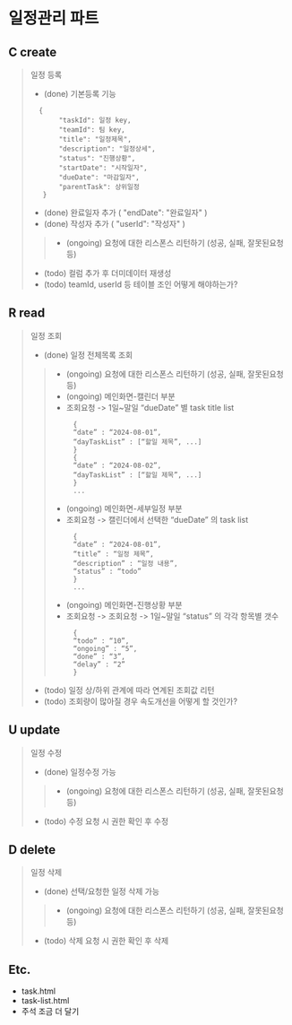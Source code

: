 일정관리 파트
=============

    
C create
------------
> 일정 등록
> - (done) 기본등록 기능
> ```
>   {
>        "taskId": 일정 key,
>        "teamId": 팀 key,
>        "title": "일정제목",
>        "description": "일정상세",
>        "status": "진행상황",
>        "startDate": "시작일자",
>        "dueDate": "마감일자",
>        "parentTask": 상위일정
>    }
> ```
> - (done) 완료일자 추가 ( "endDate": "완료일자" )
> - (done) 작성자 추가 ( "userId": "작성자" )
>> - (ongoing) 요청에 대한 리스폰스 리턴하기 (성공, 실패, 잘못된요청 등)
> - (todo) 컬럼 추가 후 더미데이터 재생성
> - (todo) teamId, userId 등 테이블 조인 어떻게 해야하는가?

    
R read
------------
> 일정 조회
> - (done) 일정 전체목록 조회
>> - (ongoing) 요청에 대한 리스폰스 리턴하기 (성공, 실패, 잘못된요청 등)
>> - (ongoing) 메인화면-캘린더 부분
>> - 조회요청 -> 1일~말일 “dueDate” 별 task title list
>> ````
>>      {
>>      “date” : “2024-08-01”,
>>      “dayTaskList” : [“할일 제목”, ...]
>>      }
>>      {
>>      “date” : “2024-08-02”,
>>      “dayTaskList” : [“할일 제목”, ...]
>>      }
>>      ...
>> ````
>> - (ongoing) 메인화면-세부일정 부분
>> - 조회요청 -> 캘린더에서 선택한 “dueDate” 의 task list
>> ````
>>      {
>>      “date” : “2024-08-01”,
>>      “title” : “일정 제목”,
>>      “description” : “일정 내용”,
>>      “status” : “todo”
>>      }
>>      ...
>> ````
>> - (ongoing) 메인화면-진행상황 부분
>> - 조회요청 -> 조회요청 -> 1일~말일 “status” 의 각각 항목별 갯수
>> ````
>>      {
>>      “todo” : “10”,
>>      “ongoing” : “5”,
>>      “done” : “3”,
>>      “delay” : “2”
>>      }
>> ````
> - (todo) 일정 상/하위 관계에 따라 연계된 조회값 리턴
> - (todo) 조회량이 많아질 경우 속도개선을 어떻게 할 것인가?

    
U update
------------
> 일정 수정
> - (done) 일정수정 가능
>> - (ongoing) 요청에 대한 리스폰스 리턴하기 (성공, 실패, 잘못된요청 등)
> - (todo) 수정 요청 시 권한 확인 후 수정

    
D delete
------------
> 일정 삭제
> - (done) 선택/요청한 일정 삭제 가능
>> - (ongoing) 요청에 대한 리스폰스 리턴하기 (성공, 실패, 잘못된요청 등)
>- (todo) 삭제 요청 시 권한 확인 후 삭제

    
Etc.
------------
- task.html
- task-list.html
- 주석 조금 더 달기